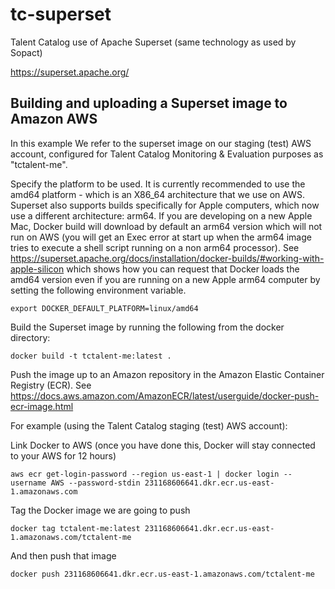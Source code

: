 # tc-superset
Talent Catalog use of Apache Superset (same technology as used by Sopact)

https://superset.apache.org/

## Building and uploading a Superset image to Amazon AWS

In this example We refer to the superset image on our staging (test) AWS account, configured for Talent Catalog
Monitoring & Evaluation purposes as "tctalent-me".

Specify the platform to be used. It is currently recommended to use the amd64 platform - which is
an X86_64 architecture that we use on AWS. Superset also supports builds specifically for Apple 
computers, which now use a different architecture: arm64. 
If you are developing on a new Apple Mac, Docker build will download by default an arm64 version 
which will not run on AWS (you will get an Exec error at start up when the arm64 image tries to
execute a shell script running on a non arm64 processor).
See https://superset.apache.org/docs/installation/docker-builds/#working-with-apple-silicon 
which shows how you can request that Docker loads the amd64 version even if you are running on a 
new Apple arm64 computer by setting the following environment variable.

```
export DOCKER_DEFAULT_PLATFORM=linux/amd64  
```

Build the Superset image by running the following from the docker directory:
```
docker build -t tctalent-me:latest .
```

Push the image up to an Amazon repository in the Amazon Elastic Container Registry (ECR).
See https://docs.aws.amazon.com/AmazonECR/latest/userguide/docker-push-ecr-image.html

For example (using the Talent Catalog staging (test) AWS account):

Link Docker to AWS (once you have done this, Docker will stay connected to your AWS for 12 hours)
```
aws ecr get-login-password --region us-east-1 | docker login --username AWS --password-stdin 231168606641.dkr.ecr.us-east-1.amazonaws.com
```

Tag the Docker image we are going to push
```
docker tag tctalent-me:latest 231168606641.dkr.ecr.us-east-1.amazonaws.com/tctalent-me
```

And then push that image
```
docker push 231168606641.dkr.ecr.us-east-1.amazonaws.com/tctalent-me
```
